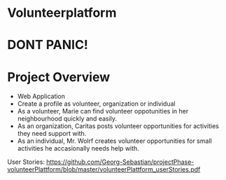 # Volunteerplatform

# DONT PANIC!

# Project Overview
- Web Application
- Create a profile as volunteer, organization or individual
- As a volunteer, Marie can find volunteer oppotunities in her neighbourhood quickly and easily.
- As an organization, Caritas posts volunteer opportunities for activities they need support with.
- As an individual, Mr. Wolrf creates volunteer opportunities for small activities he accasionally needs help with.

User Stories: https://github.com/Georg-Sebastian/projectPhase-volunteerPlattform/blob/master/volunteerPlattform_userStories.pdf
